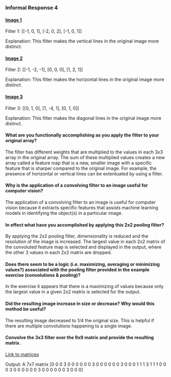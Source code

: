 ### Informal Response 4

#### [Image 1](https://github.com/rj-bartlett/Response4.md/issues/2#issue-816826639)
Filter 1: [[-1, 0, 1], [-2, 0, 2], [-1, 0, 1]]

Explanation: This filter makes the vertical lines in the original image more distinct. 

#### [Image 2](https://github.com/rj-bartlett/Response4.md/issues/3#issue-816827176)
Filter 2: [[-1, -2, -1], [0, 0, 0], [1, 2, 1]]

Explanation: This filter makes the horizontal lines in the original image more distinct.

#### [Image 3](https://github.com/rj-bartlett/Response4.md/issues/1#issue-816824854)
Filter 3: [[0, 1, 0], [1, -4, 1], [0, 1, 0]]

Explanation: This filter makes the diagonal lines in the original image more distinct. 

#### What are you functionally accomplishing as you apply the filter to your original array?
The filter has different weights that are multiplied to the values in each 3x3 array in the original array. The sum of these multiplied values creates a new array called a feature map that is a new, smaller image with a specific feature that is sharper compared to the original image. For example, the presence of horizontal or vertical lines can be extentuated by using a filter. 

#### Why is the application of a convolving filter to an image useful for computer vision?
The application of a convolving filter to an image is useful for computer vision because it extracts specific features that assists machine learning models in identifying the object(s) in a particular image. 

#### In effect what have you accomplished by applying this 2x2 pooling filter?
By applying the 2x2 pooling filter, dimensionality is reduced and the resolution of the image is increased. The largest value in each 2x2 matrix of the convoluted feature map is selected and displayed in the output, where the other 3 values in each 2x2 matrix are dropped.  

#### Does there seem to be a logic (i.e. maximizing, averaging or minimizing values?) associated with the pooling filter provided in the example exercise (convolutions & pooling)?
In the exercise it appears that there is a maximizing of values because only the largest value in a given 2x2 matrix is selected for the output. 

#### Did the resulting image increase in size or decrease? Why would this method be useful?
The resulting image decreased to 1/4 the original size. This is helpful if there are multiple convolutions happening to a single image. 

#### Convolve the 3x3 filter over the 9x9 matrix and provide the resulting matrix.
[Link to matrices](https://github.com/tyler-frazier/applied_machine_learning/blob/master/dailies/cnn_xtra_q.png)

Output: A 7x7 matrix
[0 0 0 3 0 0 0
 0 0 0 3 0 0 0
 0 0 0 3 0 0 0
 1 1 1 3 1 1 1
 0 0 0 3 0 0 0
 0 0 0 3 0 0 0
 0 0 0 3 0 0 0]
